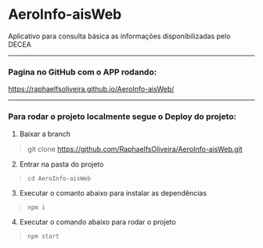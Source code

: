 # AeroInfo-aisWeb
Aplicativo para consulta básica as informações disponibilizadas pelo DECEA

---

### Pagina no GitHub com o APP rodando:
https://raphaelfsoliveira.github.io/AeroInfo-aisWeb/

---

### Para rodar o projeto localmente segue o Deploy do projeto:

1. Baixar a branch
> git clone https://github.com/RaphaelfsOliveira/AeroInfo-aisWeb.git

2. Entrar na pasta do projeto
> `cd AeroInfo-aisWeb`

3. Executar o comanto abaixo para instalar as dependências
> `npm i`

4. Executar o comando abaixo para rodar o projeto
> `npm start`
